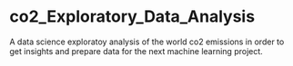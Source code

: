 # co2_Exploratory_Data_Analysis

A data science exploratoy analysis of the world co2 emissions in order to get insights and prepare data for the next machine learning project.

<img source="https://github.com/fersaol/co2_Exploratory_Data_Analysis/blob/main/src/images/co2_eda_icon.jpg"/>
